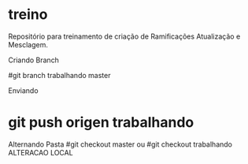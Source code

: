 # treino
Repositório para treinamento de criação de Ramificações Atualização e Mesclagem.

Criando Branch 

#git branch trabalhando master

Enviando
# git push origen trabalhando

Alternando Pasta
#git checkout master ou  #git checkout trabalhando
ALTERACAO LOCAL